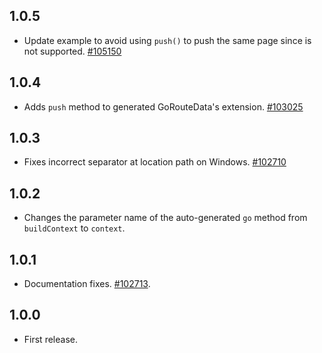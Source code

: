 ## 1.0.5

- Update example to avoid using `push()` to push the same page since is not supported. [#105150](https://github.com/flutter/flutter/issues/105150)

## 1.0.4

- Adds `push` method to generated GoRouteData's extension. [#103025](https://github.com/flutter/flutter/issues/103025)

## 1.0.3

- Fixes incorrect separator at location path on Windows. [#102710](https://github.com/flutter/flutter/issues/102710)

## 1.0.2

- Changes the parameter name of the auto-generated `go` method from `buildContext` to `context`.

## 1.0.1

- Documentation fixes. [#102713](https://github.com/flutter/flutter/issues/102713).

## 1.0.0

- First release.
